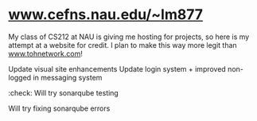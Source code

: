 # www.cefns.nau.edu/~lm877
My class of CS212 at NAU is giving me hosting for projects, so here is my attempt at a website for credit.
I plan to make this way more legit than www.tohnetwork.com!


Update visual site enhancements
Update login system + improved non-logged in messaging system

:check: Will try sonarqube testing

Will try fixing sonarqube errors
